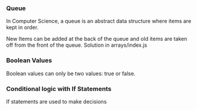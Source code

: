 ### Queue
In Computer Science, a queue is an abstract data structure where items are kept in order. 

New Items can be added at the back of the queue and old items are taken off from the front of the queue.
Solution in arrays/index.js 

### Boolean Values
Boolean values can only be two values: true or false. 

### Conditional logic with If Statements
If statements are used to make decisions 